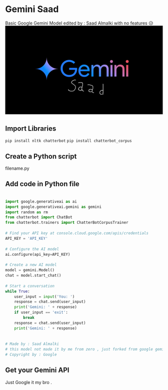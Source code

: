 # Gemini Saad
Basic Google Gemini Model edited by : Saad Almalki with no features 😥
![GeminiSaad](geminisaadphoto.png)

## Import Libraries

`pip install nltk chatterbot` 
`pip install chatterbot_corpus`

## Create a Python script
filename.py

## Add code in Python file

```python

import google.generativeai as ai
import google.generativeai.gemini as gemini
import random as rm
from chatterbot import ChatBot
from chatterbot.trainers import ChatterBotCorpusTrainer

# Find your API key at console.cloud.google.com/apis/credentials
API_KEY = 'API_KEY'

# Configure the AI model
ai.configure(api_key=API_KEY)

# Create a new AI model
model = gemini.Model()
chat = model.start_chat()

# Start a conversation
while True:
    user_input = input('You: ')
    response = chat.send(user_input)
    print('Gemini: ' + response)
    if user_input == 'exit':
        break
    response = chat.send(user_input)
    print('Gemini: ' + response)


# Made by : Saad Almalki
# this model not made it by me from zero , just forked from google gemini .
# Copyright by : Google
```

## Get your Gemini API
Just Google it my bro .
